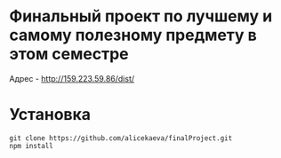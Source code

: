 # Финальный проект по лучшему и самому полезному предмету в этом семестре  
Адрес - http://159.223.59.86/dist/  
# Установка
```git clone https://github.com/alicekaeva/finalProject.git```  
```npm install```
